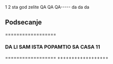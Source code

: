 1
2
sta god zelite
QA
QA
QA-----
da da da
## Podsecanje
==================
### DA LI SAM ISTA POPAMTIO SA CASA 11
==================
++++++++++++++++++
